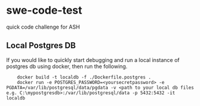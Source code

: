 # swe-code-test
quick code challenge for ASH


## Local Postgres DB
If you would like to quickly start debugging and run a local instance of postgres db using docker, then run the following.
```
    docker build -t localdb -f ./Dockerfile.postgres .
    docker run -e POSTGRES_PASSWORD=<yoursecretpassword> -e PGDATA=/var/lib/postgresql/data/pgdata -v <path to your local db files e.g. C:\mypostgresdb>:/var/lib/postgresql/data -p 5432:5432 -it localdb
```